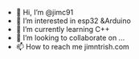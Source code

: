 - 👋 Hi, I’m @jimc91
- 👀 I’m interested in esp32 &Arduino
- 🌱 I’m currently learning C++
- 💞️ I’m looking to collaborate on ...
- 📫 How to reach me jimntrish.com

<!---
jimc91/jimc91 is a ✨ special ✨ repository because its `README.md` (this file) appears on your GitHub profile.
You can click the Preview link to take a look at your changes.
--->
